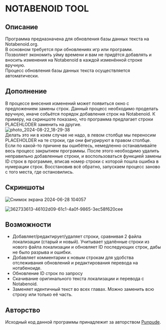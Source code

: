 # NOTABENOID TOOL

## Описание
Программа предназначена для обновления базы данных текста на Notabenoid.org.
<br>В основном требуется при обновлениях игр или программ.
<br>Позволяет экономить уйму времени и вам не придётся добавлять и вносить изменения на Notabenoid в каждой изменённой строке вручную.
<br>Процесс обновления базы данных текста осуществляется автоматически.
<br>

## Дополнение
В процессе внесения изменений может появиться окно с предложением замены строк. Данный процесс необходимо проделать вручную, иначе собьётся порядок добавления строк на Notabenoid. К примеру, на скриншоте показано, что программа предлагает строки PLACEHLODER заменить на другие. <br>
![photo_2024-08-22_18-29-38](https://github.com/user-attachments/assets/9fb4fbfa-d11b-4d5c-bb51-57d432267fc4) <br>Делать это ни в коем случае не надо, в левом столбце мы переносим PLACEHOLDER на те строки, где они фигурируют в правом столбце. Если по какой-то причине вы ошибётесь, немедленно останавливайте весь процесс закрытием программы. После этого необходимо удалить неправильно добавленные строки, и воспользоваться функцией замены ID строк в программе, вписав номер строки с которой пошла ошибка в нумерации строк. Восстановив всё обратно, запускаем процесс заново с того места, где остановились.

## Скриншоты 
![Снимок экрана 2024-06-28 104057](https://github.com/chromKa/Notabenoid_Tool/assets/19959081/4f343d75-6f21-45f9-80ec-54f8b576df58)

![362733613-46102d09-61c1-4a0f-9865-3ec58f620cee](https://github.com/user-attachments/assets/dda356bb-aad9-4c0a-96a5-259782f2d415)

## Возможности
* Добавляет/редактирует/удаляет строки, сравнивая 2 файла локализации (старый и новый). Учитывает удалённые строки из нового файла локализации и обновляет ID последующих строк, дабы не было разрыва и ошибки.
* Добавляет комментарии к новым строкам для удобства отслеживания обновлений и редактирования перевода на нотабеноиде.
* Обновление ID строк по запросу
* Скачивание оригинального текста локализации и перевода с Notabenoid.
* Заменяет идентичный текст во всех главах. Можно заменить всю строку или только её часть.

## Авторство
Исходный код данной программы принадлежит за авторством [Punpude](https://github.com/Punpude).
